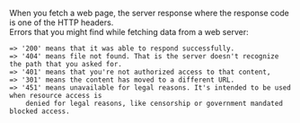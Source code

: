 When you fetch a web page, the server response where the response code is one of the HTTP headers.
<br /> Errors that you might find while fetching data from a web server:
```
=> '200' means that it was able to respond successfully.
=> '404' means file not found. That is the server doesn't recognize the path that you asked for.
=> '401' means that you're not authorized access to that content,
=> '301' means the content has moved to a different URL.
=> '451' means unavailable for legal reasons. It's intended to be used when resource access is
    denied for legal reasons, like censorship or government mandated blocked access.
```
